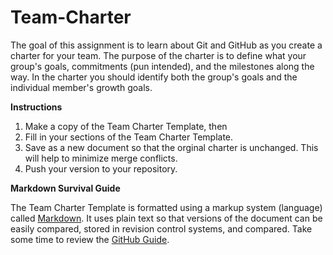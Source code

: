 # Team-Charter

The goal of this assignment is to learn about Git and GitHub as you create a charter for your team. The purpose of the charter is to define what your group's goals, commitments (pun intended), and the milestones along the way. In the charter you should identify both the group's goals and the individual member's growth goals.

**Instructions**

1. Make a copy of the Team Charter Template, then
2. Fill in your sections of the Team Charter Template.
3. Save as a new document so that the orginal charter is unchanged. This will help to minimize merge conflicts.
4. Push your version to your repository.

**Markdown Survival Guide**

The  Team Charter Template is formatted using a markup system (language) called [Markdown][]. It uses plain text so that versions of the document can be easily compared, stored in revision control systems, and compared. Take some time to review the [GitHub Guide][markdown].

[markdown]: <https://guides.github.com/features/mastering-markdown/>
